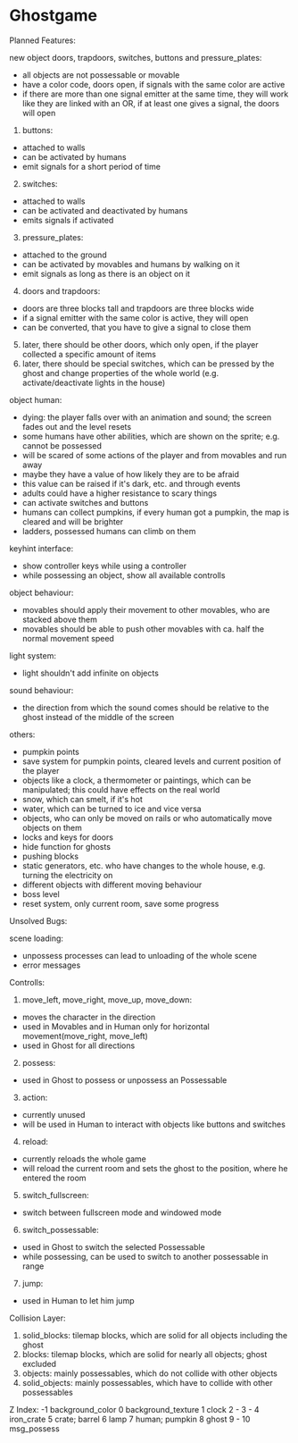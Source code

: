 # Ghostgame

Planned Features:

new object doors, trapdoors, switches, buttons and pressure_plates:
- all objects are not possessable or movable
- have a color code, doors open, if signals with the same color are active
- if there are more than one signal emitter at the same time, they will work like they are linked with an OR, if at least one gives a signal, the doors will open
1) buttons:
- attached to walls 
- can be activated by humans
- emit signals for a short period of time
2) switches:
- attached to walls
- can be activated and deactivated by humans
- emits signals if activated
3) pressure_plates:
- attached to the ground
- can be activated by movables and humans by walking on it
- emit signals as long as there is an object on it
4) doors and trapdoors:
- doors are three blocks tall and trapdoors are three blocks wide
- if a signal emitter with the same color is active, they will open
- can be converted, that you have to give a signal to close them
5) later, there should be other doors, which only open, if the player collected a specific amount of items
6) later, there should be special switches, which can be pressed by the ghost and change properties of the whole world (e.g. activate/deactivate lights in the house)

object human:
- dying: the player falls over with an animation and sound; the screen fades out and the level resets
- some humans have other abilities, which are shown on the sprite; e.g. cannot be possessed
- will be scared of some actions of the player and from movables and run away
- maybe they have a value of how likely they are to be afraid
- this value can be raised if it's dark, etc. and through events
- adults could have a higher resistance to scary things
- can activate switches and buttons
- humans can collect pumpkins, if every human got a pumpkin, the map is cleared and will be brighter
- ladders, possessed humans can climb on them

keyhint interface:
- show controller keys while using a controller
- while possessing an object, show all available controlls

object behaviour:
- movables should apply their movement to other movables, who are stacked above them
- movables should be able to push other movables with ca. half the normal movement speed

light system:
- light shouldn't add infinite on objects

sound behaviour:
- the direction from which the sound comes should be relative to the ghost instead of the middle of the screen

others:
- pumpkin points
- save system for pumpkin points, cleared levels and current position of the player
- objects like a clock, a thermometer or paintings, which can be manipulated; this could have effects on the real world
- snow, which can smelt, if it's hot
- water, which can be turned to ice and vice versa
- objects, who can only be moved on rails or who automatically move objects on them 
- locks and keys for doors
- hide function for ghosts
- pushing blocks
- static generators, etc. who have changes to the whole house, e.g. turning the electricity on
- different objects with different moving behaviour 
- boss level
- reset system, only current room, save some progress

Unsolved Bugs:

scene loading:
- unpossess processes can lead to unloading of the whole scene
- error messages


Controlls:
1) move_left, move_right, move_up, move_down: 
- moves the character in the direction
- used in Movables and in Human only for horizontal movement(move_right, move_left)
- used in Ghost for all directions
2) possess:
- used in Ghost to possess or unpossess an Possessable
3) action:
- currently unused
- will be used in Human to interact with objects like buttons and switches
4) reload:
- currently reloads the whole game
- will reload the current room and sets the ghost to the position, where he entered the room
5) switch_fullscreen:
- switch between fullscreen mode and windowed mode
6) switch_possessable:
- used in Ghost to switch the selected Possessable
- while possessing, can be used to switch to another possessable in range
7) jump:
- used in Human to let him jump

Collision Layer:
1) solid_blocks: tilemap blocks, which are solid for all objects including the ghost
2) blocks: tilemap blocks, which are solid for nearly all objects; ghost excluded
3) objects: mainly possessables, which do not collide with other objects
4) solid_objects: mainly possessables, which have to collide with other possessables

Z Index:
-1	background_color
0	background_texture
1	clock
2	-
3	-
4	iron_crate
5	crate; barrel
6	lamp
7	human; pumpkin
8	ghost
9	-
10	msg_possess

